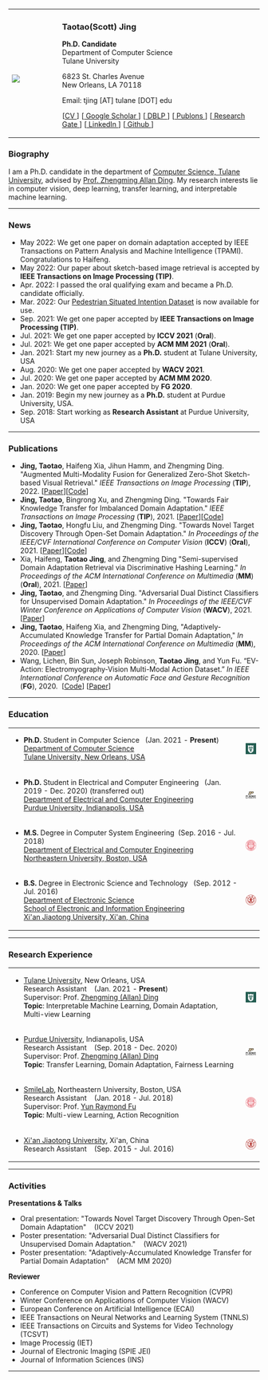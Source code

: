 <!-- 
![Scott Jing](/img/website/scott.jpg){:height="30%" width="30%"} -->

<table style="border: none !important">
<tbody>
<tr style="border: none !important">
<td width="20%" style="border: none !important">
<div>
<br>
<img src='/img/website/scott.jpg' style="max-width:70%; margin-top:10%"/>
</div>
</td>
<td width="80%" style="border: none !important">
<h3 href='scottjingtt.github.io'>Taotao(Scott) Jing</h3>
<p>
<span style="font-weight:bold">Ph.D. Candidate</span><br>
Department of Computer Science<br>
Tulane University
</p>
<p>
6823 St. Charles Avenue<br>
New Orleans, LA 70118
</p>
<p>
<span>
Email: tjing [AT] tulane [DOT] edu
</span>
</p>
<p>
<span>
[<a href = "/files/CV.pdf">CV </a>]
[<a href = "https://scholar.google.com/citations?user=OTPyfwkAAAAJ&hl=en&oi=ao"> Google Scholar </a>]
[<a href = "https://dblp.uni-trier.de/pers/hd/j/Jing:Taotao"> DBLP </a>]
[<a href = "https://publons.com/researcher/4941569/taotao-jing"> Publons </a>]
[<a href = "https://www.researchgate.net/profile/Taotao-Jing"> Research Gate </a>]
[<a href = "https://www.linkedin.com/in/taotaojing/"> LinkedIn </a>]
[<a href = "https://github.com/scottjingtt" > Github </a>]
</span>
</p>
</td>
</tr>
</tbody>
</table>

### Biography
I am a Ph.D. candidate in the department of [Computer Science, Tulane University](https://sse.tulane.edu/cs), advised by [Prof. Zhengming Allan Ding](http://www.cs.tulane.edu/~zding1/). My research interests lie in computer vision, deep learning, transfer learning, and interpretable machine learning.

---
### News
- May 2022: We get one paper on domain adaptation accepted by IEEE Transactions on Pattern Analysis and Machine Intelligence (TPAMI). Congratulations to Haifeng. 
- May 2022: Our paper about sketch-based image retrieval is accepted by **IEEE Transactions on Image Processing (TIP)**.
- Apr. 2022: I passed the oral qualifying exam and became a Ph.D. candidate officially.
- Mar. 2022: Our [Pedestrian Situated Intention Dataset](http://pedestriandataset.situated-intent.net/) is now available for use.
- Sep. 2021: We get one paper accepted by **IEEE Transactions on Image Processing (TIP)**.
- Jul. 2021: We get one paper accepted by **ICCV 2021** (**Oral**).
- Jul. 2021: We get one paper accepted by **ACM MM 2021** (**Oral**).
- Jan. 2021: Start my new journey as a **Ph.D.** student at Tulane University, USA
- Aug. 2020: We get one paper accepted by **WACV 2021**.
- Jul. 2020: We get one paper accepted by **ACM MM 2020**.
- Jan. 2020: We get one paper accepted by **FG 2020**.
- Jan. 2019: Begin my new journey as a **Ph.D.** student at Purdue University, USA.
- Sep. 2018: Start working as **Research Assistant** at Purdue University, USA
  
---
### Publications
- **Jing, Taotao**, Haifeng Xia, Jihun Hamm, and Zhengming Ding. "Augmented Multi-Modality Fusion for Generalized Zero-Shot Sketch-based Visual Retrieval." *IEEE Transactions on Image Processing* (**TIP**), 2022. [[Paper]()][[Code](https://github.com/scottjingtt/AMF_GZS_SBIR)]
- **Jing, Taotao**, Bingrong Xu, and Zhengming Ding. "Towards Fair Knowledge Transfer for Imbalanced Domain Adaptation." *IEEE Transactions on Image Processing* (**TIP**), 2021. [[Paper](https://ieeexplore.ieee.org/document/9547057)][[Code](https://github.com/scottjingtt/TFKT)]
- **Jing, Taotao**, Hongfu Liu, and Zhengming Ding. "Towards Novel Target Discovery Through Open-Set Domain Adaptation." *In Proceedings of the IEEE/CVF International Conference on Computer Vision* (**ICCV**) (**Oral**), 2021. [[Paper](https://openaccess.thecvf.com/content/ICCV2021/papers/Jing_Towards_Novel_Target_Discovery_Through_Open-Set_Domain_Adaptation_ICCV_2021_paper.pdf)][[Code](https://github.com/scottjingtt/SROSDA)]
- Xia, Haifeng, **Taotao Jing**, and Zhengming Ding "Semi-supervised Domain Adaptation Retrieval via Discriminative Hashing Learning." *In Proceedings of the ACM International Conference on Multimedia* (**MM**) (**Oral**), 2021. [[Paper](https://www.crcv.ucf.edu/chenchen/DHLing_MM_2021.pdf)]
- **Jing, Taotao**, and Zhengming Ding. "Adversarial Dual Distinct Classifiers for Unsupervised Domain Adaptation." *In Proceedings of the IEEE/CVF Winter Conference on Applications of Computer Vision* (**WACV**), 2021. [[Paper](https://arxiv.org/pdf/2008.11878.pdf)]
- **Jing, Taotao**, Haifeng Xia, and Zhengming Ding, "Adaptively-Accumulated Knowledge Transfer for Partial Domain Adaptation," *In Proceedings of the ACM International Conference on Multimedia* (**MM**), 2020. [[Paper](https://dl.acm.org/doi/abs/10.1145/3394171.3413986)]
- Wang, Lichen, Bin Sun, Joseph Robinson, **Taotao Jing**, and Yun Fu. “EV-Action: Electromyography-Vision Multi-Modal Action Dataset.” *In IEEE International Conference on Automatic Face and Gesture Recognition* (**FG**), 2020. &nbsp;[[Code](https://github.com/wanglichenxj/EV-Action-Electromyography-Vision-Multi-Modal-Action-Dataset)] [[Paper](https://github.com/wanglichenxj/EV-Action-Electromyography-Vision-Multi-Modal-Action-Dataset/blob/master/presentations/FG20_EVAction.pdf)]

---
### Education
<table style="border: none !important">
<tbody>
<!-- Phd Tulane -->
<tr style="border: none !important">
<td width="93%" style="border: none !important">
<div>
<ul>
<li>
<strong>Ph.D.</strong> Student in Computer Science &nbsp;&nbsp;(Jan. 2021 - <strong>Present</strong>) <br>
<a href="https://sse.tulane.edu/cs"> Department of Computer Science <br>
Tulane University, New Orleans, USA </a>
</li>
</ul>
</div>
</td>
<td width="7%" style="border: none !important">
<img style="float:right; max-width:100%; margin-top:0" src="/img/logos/tulane_logo_square.png"/>
</td>
</tr>
<!-- Phd Purdue -->
<tr>
<td style="border: none !important">
<div>
<ul>
<li>
<strong>Ph.D.</strong> Student in Electrical and Computer Engineering &nbsp;&nbsp;(Jan. 2019 - Dec. 2020) (transferred out) <br>
<a href="https://engineering.purdue.edu/ECE"> Department of Electrical and Computer Engineering<br>
  Purdue University, Indianapolis, USA </a>
</li>
</ul>
</div>
</td>
<td style="border: none !important">
<img style="float:right; max-width:100%; margin-top:0" src="/img/logos/purdue_logo_square.png"/>
</td>
</tr>
<!-- Master NEU -->
<tr>
<td style="border: none !important">
<div>
<ul>
<li>
<strong>M.S.</strong> Degree in Computer System Engineering&nbsp;&nbsp;(Sep. 2016 - Jul. 2018)<br>
<a href="https://ece.northeastern.edu/"> Department of Electrical and Computer Engineering <br>
Northeastern University, Boston, USA </a>
</li>
</ul>
</div>
</td>
<td style="border: none !important">
<img style="float:right; max-width:100%; margin-top:0" src="/img/logos/neu_logo_red.png"/>
</td>
</tr>
<!-- BS XJTU -->
<tr>
<td style="border: none !important">
<div>
<ul>
<li>
<strong>B.S.</strong> Degree in Electronic Science and Technology &nbsp;&nbsp;(Sep. 2012 - Jul. 2016) <br>
<a href="http://en.xjtu.edu.cn/"> Department of Electronic Science<br>
  School of Electronic and Information Engineering<br>
  Xi'an Jiaotong University, Xi'an, China </a>
</li>
</ul>
</div>
</td>
<td style="border: none !important">
<img style="float:right; max-width:100%; margin-top:0" src="/img/logos/xjtu_logo.png"/>
</td>
</tr>
</tbody>
</table>

---
### Research Experience
<table style="border: none !important">
<tbody>
<!-- Phd Tulane -->
<tr style="border: none !important">
<td width="93%" style="border: none !important">
<div>
<ul>
<li>
<a href="https://sse.tulane.edu/cs">Tulane University</a>, New Orleans, USA <br>
Research Assistant &nbsp;&nbsp; (Jan. 2021 - <strong>Present</strong>) <br>
Supervisor: Prof. <a href="http://www.cs.tulane.edu/~zding1/">Zhengming (Allan) Ding </a> <br>
<strong>Topic</strong>: Interpretable Machine Learning, Domain Adaptation, Multi-view Learning
</li>
</ul>
</div>
</td>
<td width="7%" style="border: none !important">
<img style="float:right; max-width:100%; margin-top:0" src="/img/logos/tulane_logo_square.png"/>
</td>
</tr>
<!-- Phd Purdue -->
<tr>
<td style="border: none !important">
<div>
<ul>
<li>
<a href="https://engineering.purdue.edu/ECE">Purdue University</a>, Indianapolis, USA <br>
Research Assistant &nbsp;&nbsp; (Sep. 2018 - Dec. 2020) <br>
Supervisor: Prof. <a href="http://www.cs.tulane.edu/~zding1/">Zhengming (Allan) Ding </a> <br>
<strong>Topic</strong>: Transfer Learning, Domain Adaptation, Fairness Learning

</li>
</ul>
</div>
</td>
<td style="border: none !important">
<img style="float:right; max-width:100%; margin-top:0" src="/img/logos/purdue_logo_square.png"/>
</td>
</tr>
<!-- Master NEU -->
<tr>
<td style="border: none !important">
<div>
<ul>
<li>
<a href="https://web.northeastern.edu/smilelab/">SmileLab</a>, Northeastern University, Boston, USA <br>
Research Assistant &nbsp;&nbsp; (Jan. 2018 - Jul. 2018) <br>
Supervisor: Prof. <a href="http://www1.ece.neu.edu/~yunfu/">Yun Raymond Fu </a> <br>
<strong>Topic</strong>: Multi-view Learning, Action Recognition

</li>
</ul>
</div>
</td>
<td style="border: none !important">
<img style="float:right; max-width:100%; margin-top:0" src="/img/logos/neu_logo_red.png"/>
</td>
</tr>
<!-- BS XJTU -->
<tr>
<td style="border: none !important">
<div>
<ul>
<li>
<a href="http://en.xjtu.edu.cn/">Xi'an Jiaotong University</a>, Xi'an, China <br>
Research Assistant &nbsp;&nbsp; (Sep. 2015 - Jul. 2016) <br>
</li>
</ul>
</div>
</td>
<td style="border: none !important">
<img style="float:right; max-width:100%; margin-top:0" src="/img/logos/xjtu_logo.png"/>
</td>
</tr>
</tbody>
</table>


---
### Activities
**Presentations & Talks**
- Oral presentation: "Towards Novel Target Discovery Through Open-Set Domain Adaptation" &nbsp;&nbsp; (ICCV 2021)<br>
- Poster presentation: "Adversarial Dual Distinct Classifiers for Unsupervised Domain Adaptation." &nbsp;&nbsp; (WACV 2021)<br>
- Poster presentation: "Adaptively-Accumulated Knowledge Transfer for Partial Domain Adaptation" &nbsp;&nbsp; (ACM MM 2020)<br>

**Reviewer**
- Conference on Computer Vision and Pattern Recognition (CVPR)
- Winter Conference on Applications of Computer Vision (WACV)
- European Conference on Artificial Intelligence (ECAI)
- IEEE Transactions on Neural Networks and Learning System (TNNLS)
- IEEE Transactions on Circuits and Systems for Video Technology (TCSVT)
- Image Processig (IET)
- Journal of Electronic Imaging (SPIE JEI)
- Journal of Information Sciences (INS)
  
---


